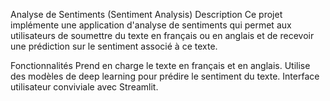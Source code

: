 Analyse de Sentiments (Sentiment Analysis)
Description
Ce projet implémente une application d'analyse de sentiments qui permet aux utilisateurs de soumettre du texte en français ou en anglais et de recevoir une prédiction sur le sentiment associé à ce texte.

Fonctionnalités
Prend en charge le texte en français et en anglais.
Utilise des modèles de deep learning pour prédire le sentiment du texte.
Interface utilisateur conviviale avec Streamlit.
